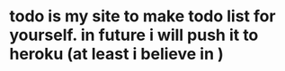 # todo is my site to make todo list for yourself. in future i will push it to heroku (at least i believe in )
